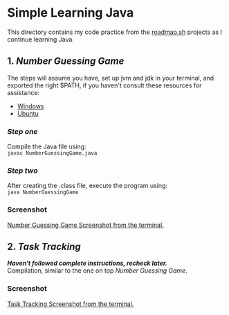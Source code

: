 # Simple Learning Java

This directory contains my code practice from the [roadmap.sh](https://roadmap.sh/projects/number-guessing-game) projects as I continue learning Java.

## 1. *Number Guessing Game*
The steps will assume you have, set up jvm and jdk in your terminal, and exported the right $PATH, if you haven't consult these resources for assistance:
- [Windows](https://youtu.be/-O4QVijnA7Y?si=p3SL-wvHD-y-jURq)
- [Ubuntu](https://youtu.be/vVrIDJ--GOA?si=xMPAZxpuH4ozggsV.)
### *Step one*
Compile the Java file using:  
`javac NumberGuessingGame.java`
### *Step two*
After creating the .class file, execute the program using:  
`java NumberGuessingGame`

### Screenshot
[Number Guessing Game Screenshot from the terminal.](images/numberguessinggame.png)

## 2. *Task Tracking*
***Haven't followed complete instructions, recheck later.***  
Compilation, similar to the one on top *Number Guessing Game*.
### Screenshot
[Task Tracking Screenshot from the terminal.](images/tasktracking.png)
